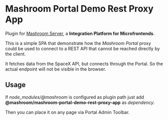 
# Mashroom Portal Demo Rest Proxy App

Plugin for [Mashroom Server](https://www.mashroom-server.com), a **Integration Platform for Microfrontends**.

This is a simple SPA that demonstrate how the _Mashroom Portal_ proxy could be used to connect to a
REST API that cannot be reached directly by the client.

It fetches data from the SpaceX API, but connects through the Portal. So the actual endpoint will not be visible
in the browser.

## Usage

If *node_modules/@mashroom* is configured as plugin path just add **@mashroom/mashroom-portal-demo-rest-proxy-app** as *dependency*.

Then you can place it on any page via Portal Admin Toolbar.
